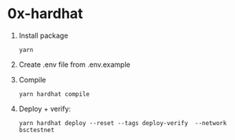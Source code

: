 # 0x-hardhat

1. Install package 
    ```
    yarn
    ``` 
    
2. Create .env file from .env.example
3. Compile
    ```
    yarn hardhat compile
    ```
4. Deploy + verify:
    ```
    yarn hardhat deploy --reset --tags deploy-verify  --network bsctestnet
    ```